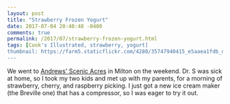 ```yaml
---
layout: post
title: "Strawberry Frozen Yogurt"
date: 2017-07-04 20:40:48 -0400
comments: true
permalink: /2017/07/strawberry-frozen-yogurt.html
tags: [Cook's Illustrated, strawberry, yogurt]
thumbnail: https://farm5.staticflickr.com/4280/35747940415_e5aaea1fdb_q.jpg
---
```


We went to [Andrews' Scenic Acres](http://www.andrewsscenicacres.com/) in Milton
on the weekend. Dr. S was sick at home, so I took my two kids and met up
with my parents, for a morning of strawberry, cherry, and raspberry picking.
I just got a new ice cream maker (the Breville one) that has a compressor,
so I was eager to try it out.


